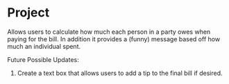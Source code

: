 # Project
Allows users to calculate how much each person in a party owes when paying for the bill. In addition it provides a (funny) message based off how much an individual spent.

Future Possible Updates:
1. Create a text box that allows users to add a tip to the final bill if desired.
